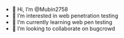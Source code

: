 - 👋 Hi, I’m @Mubin2758
- 👀 I’m interested in web penetration testing
- 🌱 I’m currently learning web pen testing
- 💞️ I’m looking to collaborate on  bugcrowd

<!---
Mubin2758/Mubin2758 is a ✨ special ✨ repository because its `README.md` (this file) appears on your GitHub profile.
You can click the Preview link to take a look at your changes.
--->
